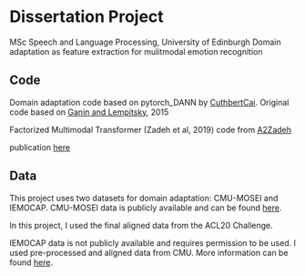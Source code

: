 Dissertation Project
====================
MSc Speech and Language Processing, University of Edinburgh
Domain adaptation as feature extraction for mulitmodal emotion recognition


Code
----

Domain adaptation code based on pytorch_DANN by [CuthbertCai](https://github.com/CuthbertCai/pytorch_DANN "github: pytorch_DANN"). 
Original code based on [Ganin and Lempitsky](https://arxiv.org/abs/1505.07818 "arXiv: Domain adversarial training of neural networks"), 2015

Factorized Multimodal Transformer (Zadeh et al, 2019) code from [A2Zadeh](https://github.com/A2Zadeh/Factorized-Multimodal-Transformer "github: Factorized-Multimodal-Transformer")

publication [here](https://arxiv.org/abs/1911.09826?utm_source=feedburner&utm_medium=feed&utm_campaign=Feed%3A+arxiv%2FQSXk+%28ExcitingAds%21+cs+updates+on+arXiv.org%29 "arXiv: Factorized Multimodal Transformer for Multimodal Sequential Learning")

Data
----
This project uses two datasets for domain adaptation: CMU-MOSEI and IEMOCAP.
CMU-MOSEI data is publicly available and can be found [here](http://immortal.multicomp.cs.cmu.edu/). 

In this project, I used the final aligned data from the ACL20 Challenge.

IEMOCAP data is not publicly available and requires permission to be used. I used pre-processed and aligned data from CMU. More information can be found [here](https://github.com/A2Zadeh/CMU-MultimodalSDK "github: CMU-MultimocalSDK").
